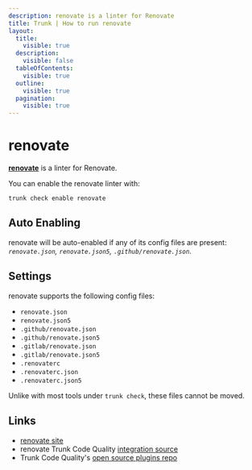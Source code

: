 ```yaml
---
description: renovate is a linter for Renovate
title: Trunk | How to run renovate
layout:
  title:
    visible: true
  description:
    visible: false
  tableOfContents:
    visible: true
  outline:
    visible: true
  pagination:
    visible: true
---
```


# renovate

[**renovate**](https://github.com/renovatebot/renovate#readme) is a linter for Renovate.

You can enable the renovate linter with:

```shell
trunk check enable renovate
```

## Auto Enabling

renovate will be auto-enabled if any of its config files are present: *`renovate.json`, `renovate.json5`, `.github/renovate.json`*.

## Settings

renovate supports the following config files:
* `renovate.json`
* `renovate.json5`
* `.github/renovate.json`
* `.github/renovate.json5`
* `.gitlab/renovate.json`
* `.gitlab/renovate.json5`
* `.renovaterc`
* `.renovaterc.json`
* `.renovaterc.json5`

Unlike with most tools under `trunk check`, these files cannot be moved.




## Links

- [renovate site](https://github.com/renovatebot/renovate#readme)
- renovate Trunk Code Quality [integration source](https://github.com/trunk-io/plugins/tree/main/linters/renovate)
- Trunk Code Quality's [open source plugins repo](https://github.com/trunk-io/plugins/tree/main)
